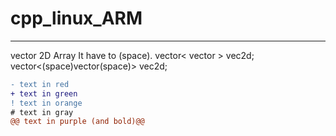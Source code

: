 # cpp_linux_ARM  

---
vector 2D Array  It have to (space).
vector< vector<int> > vec2d;  
vector<(space)vector<int>(space)> vec2d;  
  
```diff  
- text in red  
+ text in green  
! text in orange  
# text in gray  
@@ text in purple (and bold)@@  
```
